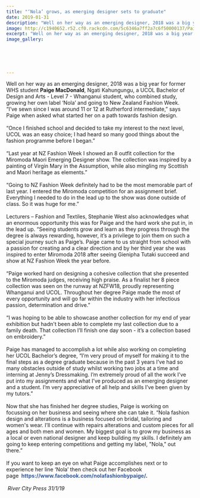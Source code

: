 ```yaml
---
title: "‘Nola’ grows, as emerging designer sets to graduate"
date: 2019-01-31
description: "Well on her way as an emerging designer, 2018 was a big year for ex WHS student Paige MacDonald..."
image: http://c1940652.r52.cf0.rackcdn.com/5c6346a7ff2a7c6f50000137/Paige-McDonald-fashion-250-RCP-31.1.19.jpg
excerpt: "Well on her way as an emerging designer, 2018 was a big year for ex WHS student Paige MacDonald."
image_gallery:
    
    
    
    
    
---
```


<div id="id_5c63456e92bbf6a81242575" class="text_exposed_root text_exposed" style="display: inline; font-family: inherit;">Well on her way as an emerging designer, 2018 was a big year for former WHS student&nbsp;<strong>Paige MacDonald</strong>, Ngati Kahungungu, a UCOL Bachelor of Design and Arts - Level 7 - Whanganui student, who combined study, growing her own label &lsquo;Nola&rsquo; and going to New Zealand Fashion Week.</div>
<div class="text_exposed_root text_exposed" style="display: inline; font-family: inherit;">&nbsp;</div>
<div class="text_exposed_root text_exposed" style="display: inline; font-family: inherit;">&ldquo;I&rsquo;ve sewn since I was around 11 or 12 at Rutherford intermediate,&rdquo; says Paige when asked wh<span class="text_exposed_show" style="display: inline; font-family: inherit;">at started her on a path towards fashion design.&nbsp;</span></div>
<div class="text_exposed_root text_exposed" style="display: inline; font-family: inherit;"><span class="text_exposed_show" style="display: inline; font-family: inherit;"><br /></span></div>
<div class="text_exposed_root text_exposed" style="display: inline; font-family: inherit;"><span class="text_exposed_show" style="display: inline; font-family: inherit;"><br /></span></div>
<div class="text_exposed_root text_exposed" style="display: inline; font-family: inherit;"><span class="text_exposed_show" style="display: inline; font-family: inherit;">&ldquo;Once I finished school and decided to take my interest to the next level, UCOL was an easy choice; I had heard so many good things about the fashion programme before I began.&rdquo;<br /></span></div>
<div class="text_exposed_root text_exposed" style="display: inline; font-family: inherit;"><span class="text_exposed_show" style="display: inline; font-family: inherit;"><br /></span></div>
<div class="text_exposed_root text_exposed" style="display: inline; font-family: inherit;"><span class="text_exposed_show" style="display: inline; font-family: inherit;">&ldquo;Last year at NZ Fashion Week I showed an 8 outfit collection for the Miromoda Maori Emerging Designer show. The collection was inspired by a painting of Virgin Mary in the Assumption, while also mingling my Scottish and Maori heritage as elements.&rdquo;<br /></span></div>
<div class="text_exposed_root text_exposed" style="display: inline; font-family: inherit;"><span class="text_exposed_show" style="display: inline; font-family: inherit;"><br /></span></div>
<div class="text_exposed_root text_exposed" style="display: inline; font-family: inherit;"><span class="text_exposed_show" style="display: inline; font-family: inherit;">&ldquo;Going to NZ Fashion Week definitely had to be the most memorable part of last year. I entered the Miromoda competition for an assignment brief. Everything I needed to do in the lead up to the show was done outside of class. So it was huge for me.&rdquo;<br /></span></div>
<div class="text_exposed_root text_exposed" style="display: inline; font-family: inherit;"><span class="text_exposed_show" style="display: inline; font-family: inherit;"><br /></span></div>
<div class="text_exposed_root text_exposed" style="display: inline; font-family: inherit;"><span class="text_exposed_show" style="display: inline; font-family: inherit;">Lecturers &ndash; Fashion and Textiles, Stephanie West also acknowledges what an enormous opportunity this was for Paige and the hard work she put in, in the lead up. &ldquo;Seeing students grow and learn as they progress through the degree is always rewarding, however, it&rsquo;s a privilege to join them on such a special journey such as Paige&rsquo;s. Paige came to us straight from school with a passion for creating and a clear direction and by her third year she was inspired to enter Miromoda 2018 after seeing Gienipha Tutaki succeed and show at NZ Fashion Week the year before.<br /></span></div>
<div class="text_exposed_root text_exposed" style="display: inline; font-family: inherit;"><span class="text_exposed_show" style="display: inline; font-family: inherit;"><br /></span></div>
<div class="text_exposed_root text_exposed" style="display: inline; font-family: inherit;"><span class="text_exposed_show" style="display: inline; font-family: inherit;">&ldquo;Paige worked hard on designing a cohesive collection that she presented to the Miromoda judges, receiving high praise. As a finalist her 8 piece collection was seen on the runway at NZFW18, proudly representing Whanganui and UCOL. Throughout her degree Paige made the most of every opportunity and will go far within the industry with her infectious passion, determination and drive.&rdquo;<br /></span></div>
<div class="text_exposed_root text_exposed" style="display: inline; font-family: inherit;"><span class="text_exposed_show" style="display: inline; font-family: inherit;"><br /></span></div>
<div class="text_exposed_root text_exposed" style="display: inline; font-family: inherit;"><span class="text_exposed_show" style="display: inline; font-family: inherit;">&ldquo;I was hoping to be able to showcase another collection for my end of year exhibition but hadn't been able to complete my last collection due to a family death. That collection I&rsquo;ll finish one day soon - it&rsquo;s a collection based on embroidery.&rdquo;<br /></span></div>
<div class="text_exposed_root text_exposed" style="display: inline; font-family: inherit;"><span class="text_exposed_show" style="display: inline; font-family: inherit;"><br /></span></div>
<div class="text_exposed_root text_exposed" style="display: inline; font-family: inherit;"><span class="text_exposed_show" style="display: inline; font-family: inherit;">Paige has managed to accomplish a lot while also working on completing her UCOL Bachelor&rsquo;s degree, &ldquo;I&rsquo;m very proud of myself for making it to the final steps as a degree graduate because in the past 3 years I&rsquo;ve had so many obstacles outside of study whilst working two jobs at a time and interning at Jenny&rsquo;s Dressmaking. I&rsquo;m extremely proud of all the work I&rsquo;ve put into my assignments and what I&rsquo;ve produced as an emerging designer and a student. I&rsquo;m very appreciative of all help and skills I&rsquo;ve been given by my tutors.&rdquo;<br /></span></div>
<div class="text_exposed_root text_exposed" style="display: inline; font-family: inherit;"><span class="text_exposed_show" style="display: inline; font-family: inherit;"><br /></span></div>
<div class="text_exposed_root text_exposed" style="display: inline; font-family: inherit;"><span class="text_exposed_show" style="display: inline; font-family: inherit;">Now that she has finished her degree studies, Paige is working on focussing on her business and seeing where she can take it. &ldquo;Nola fashion design and alterations is a business focused on bridal, tailoring and women's wear. I&rsquo;ll continue with repairs alterations and custom pieces for all ages and both men and women. My biggest goal is to grow my business as a local or even national designer and keep building my skills. I definitely am going to keep entering competitions and getting my label, "Nola," out there.&rdquo;&nbsp;<br /></span></div>
<div class="text_exposed_root text_exposed" style="display: inline; font-family: inherit;"><span class="text_exposed_show" style="display: inline; font-family: inherit;"><br /></span></div>
<div class="text_exposed_root text_exposed" style="display: inline; font-family: inherit;"><span class="text_exposed_show" style="display: inline; font-family: inherit;">If you want to keep an eye on what Paige accomplishes next or to experience her line &lsquo;Nola&rsquo; then check out her Facebook page&nbsp;<strong>&nbsp;<a style="color: #365899; cursor: pointer; text-decoration-line: none; font-family: inherit;" href="https://www.facebook.com/nolafashionbypaige/" rel="nofollow"><span style="font-family: inherit;">https://www.facebook.com/</span>nolafashionbypaige/</a>.</strong></span></div>
<div class="text_exposed_root text_exposed" style="display: inline; font-family: inherit;"><span class="text_exposed_show" style="display: inline; font-family: inherit;"><br /></span></div>
<div class="text_exposed_root text_exposed" style="display: inline; font-family: inherit;"><span class="text_exposed_show" style="display: inline; font-family: inherit;"><br /></span></div>
<div class="text_exposed_root text_exposed" style="display: inline; font-family: inherit;"><span class="text_exposed_show" style="display: inline; font-family: inherit;">&nbsp;<em>River City Press 31/1/19</em></span></div>
<div>
<div class="text_exposed_root text_exposed" style="display: inline; font-family: inherit;"><span class="text_exposed_show" style="display: inline; font-family: inherit;"><br /></span></div>
</div>

